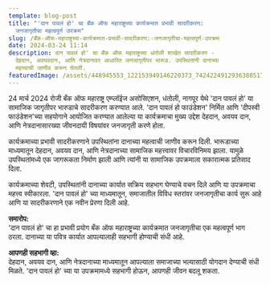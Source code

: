 ```yaml
---
template: blog-post
title: "'दान पावलं हो' चा बँक ऑफ महाराष्ट्रच्या कार्यक्रमात प्रभावी सादरीकरण:
  जनजागृतीचा महत्वपूर्ण उपक्रम"
slug: /बँक-ऑफ-महाराष्ट्रच्या-कार्यक्रमात-प्रभावी-सादरीकरण:-जनजागृतीचा-महत्वपूर्ण-उपक्रम
date: 2024-03-24 11:14
description: दान पावलं हो' चा बँक ऑफ महाराष्ट्रच्या धंतोली शाखेत सादरीकरण -
  देहदान, अवयवदान, आणि नेत्रदानावर आधारित जनजागृतीपर भारूड. उपस्थितांनी दानाच्या
  महत्त्वाची जाणीव करून घेतली.
featuredImage: /assets/448945553_122153949146220373_7424224912936388517_n.jpg
---
```



24 मार्च 2024 रोजी बँक ऑफ महाराष्ट्र एम्प्लॉईज असोसिएशन, धंतोली, नागपूर येथे 'दान पावलं हो' या सामाजिक जागृतीपर भारुडाचे सादरीकरण करण्यात आले. 'दान पावलं हो फाउंडेशन' निर्मित आणि 'दीपस्वी फाउंडेशन'च्या सहयोगाने आयोजित करण्यात आलेल्या या कार्यक्रमाचा मुख्य उद्देश देहदान, अवयव दान, आणि नेत्रदानासारख्या जीवनदायी विषयांवर जनजागृती करणे होता.

कार्यक्रमाच्या प्रभावी सादरीकरणाने उपस्थितांना दानाच्या महत्वाची जाणीव करून दिली. भारूडाच्या माध्यमातून देहदान, अवयव दान, आणि नेत्रदानाच्या सामाजिक महत्त्वावर विचारविनिमय झाला. यामुळे उपस्थितांमध्ये एक जागरूकता निर्माण झाली आणि त्यांनी या सामाजिक उपक्रमाला सकारात्मक प्रतिसाद दिला.

कार्यक्रमाच्या शेवटी, उपस्थितांनी दानाच्या कार्यात सक्रिय सहभाग घेण्याचे वचन दिले आणि या उपक्रमाचा महत्त्व स्वीकारला. 'दान पावलं हो' च्या माध्यमातून, समाजातील विविध स्तरांवर जनजागृतीचा कार्य सुरू आहे आणि या सादरीकरणाने एक नवीन प्रेरणा दिली आहे.

**समारोप:**\
'दान पावलं हो' चा हा प्रभावी प्रयोग बँक ऑफ महाराष्ट्रच्या कार्यक्रमात जनजागृतीचा एक महत्वपूर्ण भाग ठरला. दानाच्या या पवित्र कार्यात आपल्यालाही सहभागी होण्याची संधी आहे.

**आपणही सहभागी व्हा:**\
देहदान, अवयव दान, आणि नेत्रदानाच्या माध्यमातून आपल्याला समाजाच्या भल्यासाठी योगदान देण्याची संधी मिळते. 'दान पावलं हो' च्या या उपक्रमामध्ये सहभागी होऊन, आपणही जीवन बदलू शकता.